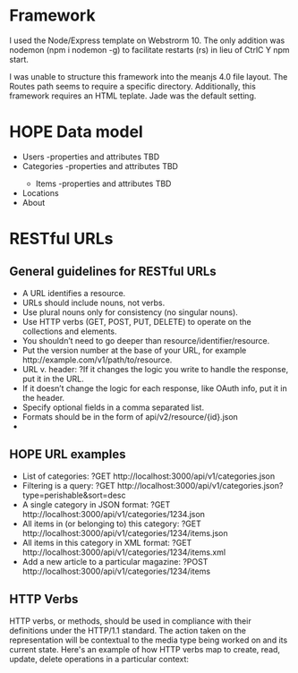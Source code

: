 <html lang="en">
<head>
    <meta charset="UTF-8">
    <title></title>
</head>
<body>

<h1>Framework</h1>
I used the Node/Express template on Webstrorm 10.  The only addition was nodemon  (npm i nodemon -g) to facilitate restarts (rs) in lieu of CtrlC Y npm start.

I was unable to structure this framework into the meanjs 4.0 file layout.  The Routes path seems to require a specific directory.  Additionally, this framework requires an HTML teplate.  Jade was the default setting.

<h1>HOPE Data model</h1>
<ul>
<li>Users -properties and attributes TBD</li>
<li>Categories -properties and attributes TBD</li>
<ul>
<li>Items -properties and attributes TBD</li>
</ul>
<li>Locations</li>  
<li>About</li>    
</ul>
<h1>RESTful URLs</h1> 
<h2>General guidelines for RESTful URLs</h2>
<ul>
<li>A URL identifies a resource. </li>
<li>URLs should include nouns, not verbs. </li>
<li>Use plural nouns only for consistency (no singular nouns).          </li>
<li>Use HTTP verbs (GET, POST, PUT, DELETE) to operate on the collections and elements.    </li>
<li>You shouldn’t need to go deeper than resource/identifier/resource.       </li>
<li>Put the version number at the base of your URL, for example http://example.com/v1/path/to/resource. </li>
<li>URL v. header: ?If it changes the logic you write to handle the response, put it in the URL. </li>
<li>If it doesn’t change the logic for each response, like OAuth info, put it in the header.  </li>
<li>Specify optional fields in a comma separated list.   </li>
<li>Formats should be in the form of api/v2/resource/{id}.json  </li>
<li></li>
</ul>

<h2>HOPE URL examples</h2>
<ul>
<li>List of categories: ?GET http://localhost:3000/api/v1/categories.json </li>
<li>Filtering is a query: ?GET http://localhost:3000/api/v1/categories.json?type=perishable&sort=desc </li>
<li>A single category in JSON format: ?GET http://localhost:3000/api/v1/categories/1234.json  </li>
<li>All items in (or belonging to) this category: ?GET http://localhost:3000/api/v1/categories/1234/items.json </li>
<li>All items in this category in XML format: ?GET http://localhost:3000/api/v1/categories/1234/items.xml </li>
<li>Add a new article to a particular magazine: ?POST http://localhost:3000/api/v1/categories/1234/items  </li>
 </ul>

<h2>HTTP Verbs</h2>
HTTP verbs, or methods, should be used in compliance with their definitions under the HTTP/1.1 standard.
The action taken on the representation will be contextual to the media type being worked on and
its current state. Here's an example of how HTTP verbs map to create, read, update, delete operations
in a particular context:



</body>
</html>
